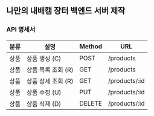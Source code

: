 ## 나만의 내배캠 장터 백엔드 서버 제작

### API 명세서

| 분류 | 설명               | Method | URL           |
| ---- | ------------------ | ------ | ------------- |
| 상품 | 상품 생성 (C)      | POST   | /products     |
| 상품 | 상품 목록 조회 (R) | GET    | /products     |
| 상품 | 상품 상세 조회 (R) | GET    | /products/:id |
| 상품 | 상품 수정 (U)      | PUT    | /products/:id |
| 상품 | 상품 삭제 (D)      | DELETE | /products/:id |
